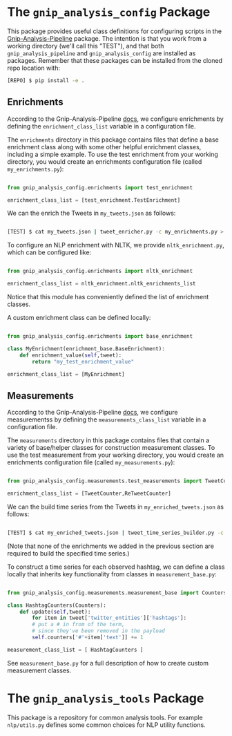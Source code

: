 # The `gnip_analysis_config` Package

This package provides useful class definitions for configuring scripts in the
[Gnip-Analysis-Pipeline](https://github.com/jeffakolb/Gnip-Analysis-Pipeline) package.
The intention is that you work from a working directory (we'll call this "TEST"), and that 
both `gnip_analysis_pipeline` and `gnip_analysis_config` are installed as packages.
Remember that these packages can be installed from the cloned repo location with:

```bash
[REPO] $ pip install -e .
```

## Enrichments

According to the Gnip-Analysis-Pipeline 
[docs](https://github.com/jeffakolb/Gnip-Analysis-Pipeline/blob/master/README.md), 
we configure enrichments by defining
the `enrichment_class_list` variable in a configuration file.

The `enrichments` directory in this package contains files that define a base enrichment class along with
some other helpful enrichment classes, including a simple example. To use the test enrichment
from your working directory, you would create an enrichments configuration file 
(called `my_enrichments.py`):

```python

from gnip_analysis_config.enrichments import test_enrichment

enrichment_class_list = [test_enrichment.TestEnrichment]
```

We can the enrich the Tweets in `my_tweets.json` as follows:

```bash

[TEST] $ cat my_tweets.json | tweet_enricher.py -c my_enrichments.py > my_enriched_tweets.json

```

To configure an NLP enrichment with NLTK, we provide `nltk_enrichment.py`, which can be configured like:

```python

from gnip_analysis_config.enrichments import nltk_enrichment

enrichment_class_list = nltk_enrichment.nltk_enrichments_list
```

Notice that this module has conveniently defined the list of enrichment classes.

A custom enrichment class can be defined locally:

```python

from gnip_analysis_config.enrichments import base_enrichment

class MyEnrichment(enrichment_base.BaseEnrichment):
    def enrichment_value(self,tweet):
        return "my_test_enrichment_value"

enrichment_class_list = [MyEnrichment] 
```

## Measurements

According to the Gnip-Analysis-Pipeline 
[docs](https://github.com/jeffakolb/Gnip-Analysis-Pipeline/blob/master/README.md), 
we configure measurementss by defining
the `measurements_class_list` variable in a configuration file.

The `measurements` directory in this package contains files that contain a variety of base/helper 
classes for construction measurement classes. To use the test measurement
from your working directory, you would create an enrichments configuration file 
(called `my_measurements.py`):

```python

from gnip_analysis_config.measurements.test_measurements import TweetCounter,ReTweetCounter

enrichment_class_list = [TweetCounter,ReTweetCounter]
```

We can the build time series from the Tweets in `my_enriched_tweets.json` as follows:

```bash

[TEST] $ cat my_enriched_tweets.json | tweet_time_series_builder.py -c my_measurements.py > time_series.csv

```

(Note that none of the enrichments we added in the previous section 
are required to build the specified time series.)

To construct a time series for each observed hashtag, we can define a class locally that inherits
key functionality from classes in `measurement_base.py`:

```python

from gnip_analysis_config.measurements.measurement_base import Counters

class HashtagCounters(Counters):
    def update(self,tweet):
        for item in tweet['twitter_entities']['hashtags']:
        # put a # in from of the term,
        # since they've been removed in the payload
        self.counters['#'+item['text']] += 1

measurement_class_list = [ HashtagCounters ]
```

See `measurement_base.py` for a full description of how to create custom measurement classes. 

# The `gnip_analysis_tools` Package

This package is a repository for common analysis tools. For example `nlp/utils.py` 
defines some common choices for NLP utility functions.
